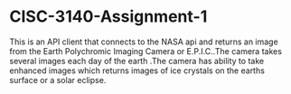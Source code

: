 # CISC-3140-Assignment-1
This is an API client that connects to the NASA api and returns an image from  the Earth Polychromic Imaging Camera or E.P.I.C..The camera
takes several images each day of the earth .The camera has ability to take enhanced images which returns images of ice crystals on the earths surface or a solar eclipse.
